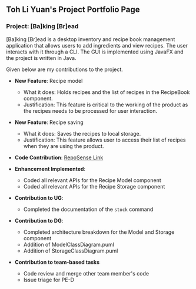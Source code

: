 ## Toh Li Yuan's Project Portfolio Page

### Project: [Ba]king [Br]ead

[Ba]king [Br]ead is a desktop inventory and recipe book management application that allows users to add ingredients and view
recipes. The user interacts with it through a CLI. The GUI is implemented using JavaFX and the project is written in Java.

Given below are my contributions to the project.

* **New Feature**: Recipe model
  * What it does: Holds recipes and the list of recipes in the RecipeBook component.
  * Justification: This feature is critical to the working of the product as the recipes
  needs to be processed for user interaction.

* **New Feature**: Recipe saving
  * What it does: Saves the recipes to local storage.
  * Justification: This feature allows user to access their list of recipes when they are using
  the product.

* **Code Contribution**: [RepoSense Link](https://nus-cs2103-ay2324s1.github.io/tp-dashboard/?search=TohLiYuan&sort=groupTitle&sortWithin=title&timeframe=commit&mergegroup=&groupSelect=groupByRepos&breakdown=true&checkedFileTypes=docs~functional-code~test-code&since=2023-09-22)

* **Enhancement Implemented**:
  * Coded all relevant APIs for the Recipe Model component
  * Coded all relevant APIs for the Recipe Storage component

* **Contribution to UG**: 
  * Completed the documentation of the `stock` command

* **Contribution to DG**:
  * Completed architecture breakdown for the Model and Storage component
  * Addition of ModelClassDiagram.puml
  * Addition of StorageClassDiagram.puml

* **Contribution to team-based tasks**
  * Code review and merge other team member's code
  * Issue triage for PE-D
